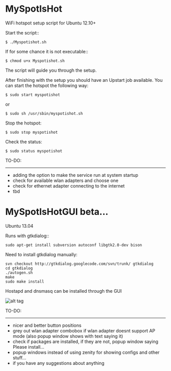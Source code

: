 MySpotIsHot
===========

WiFi hotspot setup script for Ubuntu 12.10+

Start the script::
	
	$ ./Myspotishot.sh

If for some chance it is not executable::

	$ chmod u+x Myspotishot.sh

The script will guide you through the setup.

After finishing with the setup you should have an Upstart job available.
You can start the hotspot the following way:
	
	$ sudo start myspotishot

or

	$ sudo sh /usr/sbin/myspotishot.sh

Stop the hotspot:

	$ sudo stop myspotishot

Check the status:

	$ sudo status myspotishot

TO-DO:
______

* adding the option to make the service run at system startup
* check for available wlan adapters and choose one
* check for ethernet adapter connecting to the internet
* tbd

MySpotIsHotGUI beta...
==========================
Ubuntu 13.04

Runs with gtkdialog::

	sudo apt-get install subversion autoconf libgtk2.0-dev bison

Need to install gtkdialog manually:

	svn checkout http://gtkdialog.googlecode.com/svn/trunk/ gtkdialog
	cd gtkdialog
	./autogen.sh
	make
	sudo make install
	
Hostapd and dnsmasq can be installed through the GUI


![alt tag](https://raw.github.com/Krofek/MySpotIsHot/master/myspotishotgui.png)

TO-DO:
______

* nicer and better button positions
* grey out wlan adapter combobox if wlan adapter doesnt support AP mode (also popup window shows with text saying it)
* check if packages are installed, if they are not, popup window saying Please install...
* popup windows instead of using zenity for showing configs and other stuff...
* if you have any suggestions about anything
